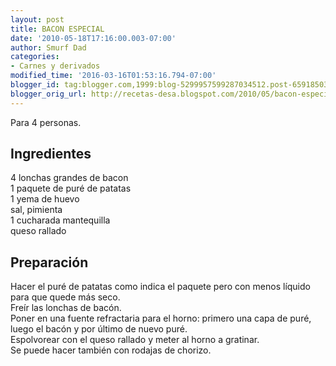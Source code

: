 ```yaml
---
layout: post
title: BACON ESPECIAL
date: '2010-05-18T17:16:00.003-07:00'
author: Smurf Dad
categories:
- Carnes y derivados
modified_time: '2016-03-16T01:53:16.794-07:00'
blogger_id: tag:blogger.com,1999:blog-5299957599287034512.post-6591850325989854012
blogger_orig_url: http://recetas-desa.blogspot.com/2010/05/bacon-especial.html
---
```


Para 4 personas.<br><h2>Ingredientes</h2><p>4 lonchas grandes de bacon<br/>1 paquete de pur&eacute; de patatas<br/>1 yema de huevo<br/>sal, pimienta<br/>1 cucharada mantequilla<br/>queso rallado</p><h2>Preparaci&oacute;n</h2><p>Hacer el pur&eacute; de patatas como indica el paquete pero con menos l&iacute;quido para que quede m&aacute;s seco.<br/>Fre&iacute;r las lonchas de bac&oacute;n.<br/>Poner en una fuente refractaria para el horno: primero una capa de pur&eacute;, luego el bac&oacute;n y por &uacute;ltimo de nuevo pur&eacute;.<br/>Espolvorear con el queso rallado y meter al horno a gratinar.<br/>Se puede hacer tambi&eacute;n con rodajas de chorizo.</p><br>